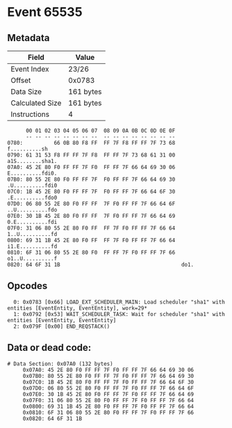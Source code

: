 # Event 65535

## Metadata

| Field           | Value     |
|-----------------|-----------|
| Event Index     | 23/26     |
| Offset          | 0x0783    |
| Data Size       | 161 bytes |
| Calculated Size | 161 bytes |
| Instructions    | 4         |

```
      00 01 02 03 04 05 06 07  08 09 0A 0B 0C 0D 0E 0F
      -- -- -- -- -- -- -- --  -- -- -- -- -- -- -- --
0780:          66 0B 80 F8 FF  FF 7F F8 FF FF 7F 73 68     f..........sh
0790: 61 31 53 F8 FF FF 7F F8  FF FF 7F 73 68 61 31 00  a1S........sha1.
07A0: 45 2E 80 F0 FF FF 7F F0  FF FF 7F 66 64 69 30 06  E..........fdi0.
07B0: 80 55 2E 80 F0 FF FF 7F  F0 FF FF 7F 66 64 69 30  .U..........fdi0
07C0: 1B 45 2E 80 F0 FF FF 7F  F0 FF FF 7F 66 64 6F 30  .E..........fdo0
07D0: 06 80 55 2E 80 F0 FF FF  7F F0 FF FF 7F 66 64 6F  ..U..........fdo
07E0: 30 1B 45 2E 80 F0 FF FF  7F F0 FF FF 7F 66 64 69  0.E..........fdi
07F0: 31 06 80 55 2E 80 F0 FF  FF 7F F0 FF FF 7F 66 64  1..U..........fd
0800: 69 31 1B 45 2E 80 F0 FF  FF 7F F0 FF FF 7F 66 64  i1.E..........fd
0810: 6F 31 06 80 55 2E 80 F0  FF FF 7F F0 FF FF 7F 66  o1..U..........f
0820: 64 6F 31 1B                                       do1.            
```

## Opcodes

```
  0: 0x0783 [0x66] LOAD_EXT_SCHEDULER_MAIN: Load scheduler "sha1" with entities [EventEntity, EventEntity], work=29*
  1: 0x0792 [0x53] WAIT_SCHEDULER_TASK: Wait for scheduler "sha1" with entities [EventEntity, EventEntity]
  2: 0x079F [0x00] END_REQSTACK()
```

## Data or dead code:

```
# Data Section: 0x07A0 (132 bytes)
     0x07A0: 45 2E 80 F0 FF FF 7F F0 FF FF 7F 66 64 69 30 06
     0x07B0: 80 55 2E 80 F0 FF FF 7F F0 FF FF 7F 66 64 69 30
     0x07C0: 1B 45 2E 80 F0 FF FF 7F F0 FF FF 7F 66 64 6F 30
     0x07D0: 06 80 55 2E 80 F0 FF FF 7F F0 FF FF 7F 66 64 6F
     0x07E0: 30 1B 45 2E 80 F0 FF FF 7F F0 FF FF 7F 66 64 69
     0x07F0: 31 06 80 55 2E 80 F0 FF FF 7F F0 FF FF 7F 66 64
     0x0800: 69 31 1B 45 2E 80 F0 FF FF 7F F0 FF FF 7F 66 64
     0x0810: 6F 31 06 80 55 2E 80 F0 FF FF 7F F0 FF FF 7F 66
     0x0820: 64 6F 31 1B
```